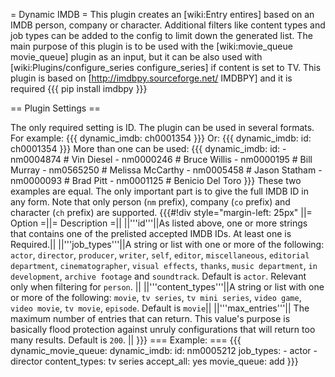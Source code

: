 = Dynamic IMDB =
This plugin creates an [wiki:Entry entires] based on an IMDB person, company or character. Additional filters like content types and job types can be added to the config to limit down the generated list.
The main purpose of this plugin is to be used with the [wiki:movie_queue movie_queue] plugin as an input, but it can be also used with [wiki:Plugins/configure_series configure_series] if content is set to TV.
This plugin is based on [http://imdbpy.sourceforge.net/ IMDBPY] and it is required {{{ pip install imdbpy }}}

== Plugin Settings ==

The only required setting is ID. The plugin can be used in several formats.
For example:
{{{
    dynamic_imdb: ch0001354
}}}
Or:
{{{
    dynamic_imdb: 
      id: ch0001354
}}}
More than one can be used:
{{{
    dynamic_imdb:
      id:
        - nm0004874 # Vin Diesel
        - nm0000246 # Bruce Willis
        - nm0000195 # Bill Murray 
        - nm0565250 # Melissa McCarthy
        - nm0005458 # Jason Statham
        - nm0000093 # Brad Pitt
        - nm0001125 # Benicio Del Toro
}}}
These two examples are equal. The only important part is to give the full IMDB ID in any form. Note that only person (`nm` prefix), company (`co` prefix) and character (`ch` prefix) are supported.
{{{#!div style="margin-left: 25px"
||= Option =||= Description =||
||'''id'''||As listed above, one or more strings that contains one of the prelisted accepted IMDB IDs. At least one is Required.||
||'''job_types'''||A string or list with one or more of the following: `actor`, `director`, `producer`, `writer`, `self`, `editor`, `miscellaneous`, `editorial department`, `cinematographer`, `visual effects`, `thanks`, `music department`, `in development`, `archive footage` and `soundtrack`. Default is `actor`. Relevant only when filtering for `person`. ||
||'''content_types'''||A string or list with one or more of the following: `movie`, `tv series`, `tv mini series`, `video game`, `video movie`, `tv movie`, `episode`. Default is `movie`||
||'''max_entries'''|| The maximum number of entries that can return. This value's purpose is basically flood protection against unruly configurations that will return too many results. Default is `200`. ||
}}}
=== Example: ===
{{{
   dynamic_movie_queue:
     dynamic_imdb:
       id: nm0005212
       job_types:
         - actor
         - director
       content_types: tv series
       accept_all: yes
       movie_queue: add
}}}